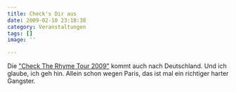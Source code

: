 ```yaml
---
title: Check's Dir aus
date: 2009-02-10 23:18:38
category: Veranstaltungen
tags: []
image: ''

---
```


Die ["Check The Rhyme Tour 2009"](http://generationtapedeck.blogspot.com/2009/02/check-rhyme-2k9.html) kommt auch nach Deutschland. Und ich glaube, ich geh hin. Allein schon wegen Paris, das ist mal ein richtiger harter Gangster.
